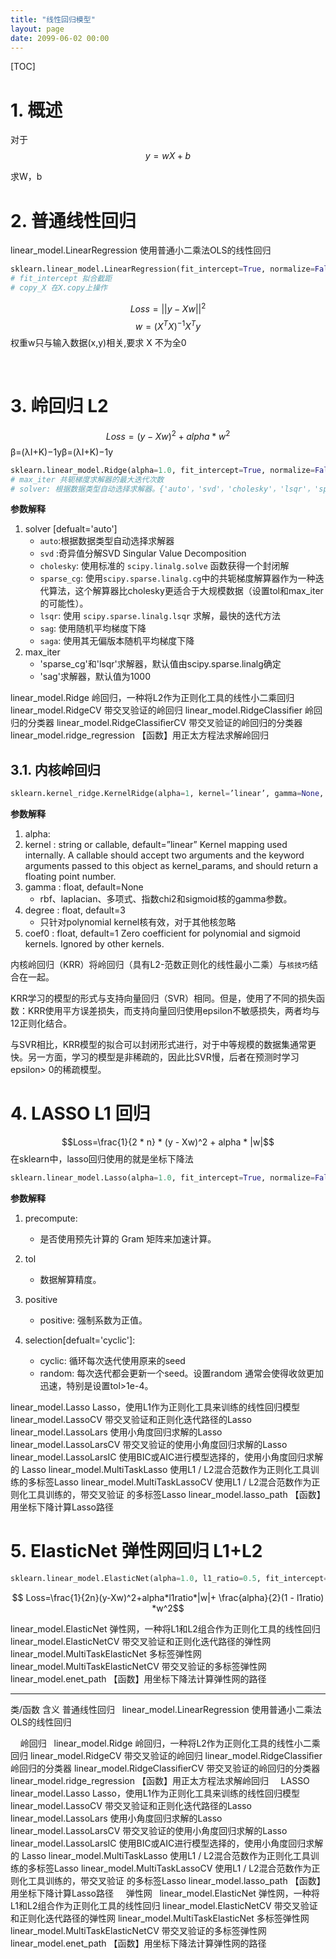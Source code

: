 ```yaml
---
title: "线性回归模型"
layout: page
date: 2099-06-02 00:00
---
```

[TOC]

# 1. 概述
对于
$$y=wX+b$$

求W，b

# 2. 普通线性回归
linear_model.LinearRegression 使用普通小二乘法OLS的线性回归

```python
sklearn.linear_model.LinearRegression(fit_intercept=True, normalize=False, copy_X=True, n_jobs=None)
# fit_intercept 拟合截距
# copy_X 在X.copy上操作
```
$$ Loss=||y - Xw||^2 $$
$$ w=(X^TX)^{-1}X^Ty $$
权重w只与输入数据(x,y)相关,要求 X 不为全0 

   
# 3. 岭回归 L2
$$ Loss=(y - Xw)^2 + alpha * w^2$$
β=(λI+K)−1yβ=(λI+K)−1y

```python
sklearn.linear_model.Ridge(alpha=1.0, fit_intercept=True, normalize=False, copy_X=True, max_iter=None, tol=0.001, solver=’auto’, random_state=None)
# max_iter 共轭梯度求解器的最大迭代次数
# solver: 根据数据类型自动选择求解器。{'auto'，'svd'，'cholesky'，'lsqr'，'sparse_cg'，'sag','saga'}
```
**参数解释**
1. solver [defualt='auto'] 
   - `auto`:根据数据类型自动选择求解器
   - `svd` :奇异值分解SVD Singular Value Decomposition
   - `cholesky`: 使用标准的 `scipy.linalg.solve` 函数获得一个封闭解
   - `sparse_cg`: 使用`scipy.sparse.linalg.cg`中的共轭梯度解算器作为一种迭代算法，这个解算器比cholesky更适合于大规模数据（设置tol和max_iter的可能性）。
   -  `lsqr`:  使用 `scipy.sparse.linalg.lsqr` 求解，最快的迭代方法
   -  `sag`: 使用随机平均梯度下降
   -  `saga`: 使用其无偏版本随机平均梯度下降
2. max_iter
   - 'sparse_cg'和'lsqr'求解器，默认值由scipy.sparse.linalg确定
   - 'sag'求解器，默认值为1000



linear_model.Ridge 岭回归，一种将L2作为正则化工具的线性小二乘回归
linear_model.RidgeCV 带交叉验证的岭回归
linear_model.RidgeClassiﬁer 岭回归的分类器
linear_model.RidgeClassiﬁerCV 带交叉验证的岭回归的分类器
linear_model.ridge_regression 【函数】用正太方程法求解岭回归

## 3.1. 内核岭回归
```python 
sklearn.kernel_ridge.KernelRidge(alpha=1, kernel=’linear’, gamma=None, degree=3, coef0=1, kernel_params=None)[source]
```
**参数解释**
1. alpha:
2. kernel : string or callable, default=”linear”
    Kernel mapping used internally. A callable should accept two arguments and the keyword arguments passed to this object as kernel_params, and should return a floating point number.
3. gamma : float, default=None
   - rbf、laplacian、多项式、指数chi2和sigmoid核的gamma参数。
4. degree : float, default=3
   - 只针对polynomial kernel核有效，对于其他核忽略
5. coef0 : float, default=1
    Zero coefficient for polynomial and sigmoid kernels. Ignored by other kernels.


内核岭回归（KRR）将岭回归（具有L2-范数正则化的线性最小二乘）与`核技巧`结合在一起。


KRR学习的模型的形式与支持向量回归（SVR）相同。但是，使用了不同的损失函数：KRR使用平方误差损失，而支持向量回归使用epsilon不敏感损失，两者均与12正则化结合。

与SVR相比，KRR模型的拟合可以封闭形式进行，对于中等规模的数据集通常更快。另一方面，学习的模型是非稀疏的，因此比SVR慢，后者在预测时学习epsilon> 0的稀疏模型。
   
# 4. LASSO L1 回归
$$Loss=\frac{1}{2 * n}  * (y - Xw)^2 + alpha * |w|$$
在sklearn中，lasso回归使用的就是坐标下降法
```python
sklearn.linear_model.Lasso(alpha=1.0, fit_intercept=True, normalize=False, precompute=False, copy_X=True, max_iter=1000, tol=0.0001, warm_start=False, positive=False, random_state=None, selection='cyclic')
``` 
**参数解释**
1. precompute: 
   - 是否使用预先计算的 Gram 矩阵来加速计算。
2. tol
   - 数据解算精度。
3. positive
   - positive: 强制系数为正值。

4. selection[defualt='cyclic']: 
    - cyclic: 循环每次迭代使用原来的seed
    - random: 每次迭代都会更新一个seed。设置random 通常会使得收敛更加迅速，特别是设置tol>1e-4。


linear_model.Lasso Lasso，使用L1作为正则化工具来训练的线性回归模型
linear_model.LassoCV 带交叉验证和正则化迭代路径的Lasso
linear_model.LassoLars 使用小角度回归求解的Lasso
linear_model.LassoLarsCV 带交叉验证的使用小角度回归求解的Lasso
linear_model.LassoLarsIC
使用BIC或AIC进行模型选择的，使用小角度回归求解的 Lasso
linear_model.MultiTaskLasso 使用L1 / L2混合范数作为正则化工具训练的多标签Lasso
linear_model.MultiTaskLassoCV
使用L1 / L2混合范数作为正则化工具训练的，带交叉验证 的多标签Lasso
linear_model.lasso_path 【函数】用坐标下降计算Lasso路径
   
# 5. ElasticNet 弹性网回归 L1+L2

```python
sklearn.linear_model.ElasticNet(alpha=1.0, l1_ratio=0.5, fit_intercept=True, normalize=False, precompute=False, max_iter=1000, copy_X=True, tol=0.0001, warm_start=False, positive=False, random_state=None, selection=’cyclic’
```
$$ Loss=\frac{1}{2n}(y-Xw)^2+alpha*l1ratio*|w|+ \frac{alpha}{2}(1 - l1ratio) *w^2$$



linear_model.ElasticNet 弹性网，一种将L1和L2组合作为正则化工具的线性回归
linear_model.ElasticNetCV 带交叉验证和正则化迭代路径的弹性网
linear_model.MultiTaskElasticNet 多标签弹性网
linear_model.MultiTaskElasticNetCV 带交叉验证的多标签弹性网
linear_model.enet_path 【函数】用坐标下降法计算弹性网的路径

****

类/函数 含义
普通线性回归  
linear_model.LinearRegression 使用普通小二乘法OLS的线性回归


   
岭回归  
linear_model.Ridge 岭回归，一种将L2作为正则化工具的线性小二乘回归
linear_model.RidgeCV 带交叉验证的岭回归
linear_model.RidgeClassiﬁer 岭回归的分类器
linear_model.RidgeClassiﬁerCV 带交叉验证的岭回归的分类器
linear_model.ridge_regression 【函数】用正太方程法求解岭回归
   
LASSO  
linear_model.Lasso Lasso，使用L1作为正则化工具来训练的线性回归模型
linear_model.LassoCV 带交叉验证和正则化迭代路径的Lasso
linear_model.LassoLars 使用小角度回归求解的Lasso
linear_model.LassoLarsCV 带交叉验证的使用小角度回归求解的Lasso
linear_model.LassoLarsIC
使用BIC或AIC进行模型选择的，使用小角度回归求解的 Lasso
linear_model.MultiTaskLasso 使用L1 / L2混合范数作为正则化工具训练的多标签Lasso
linear_model.MultiTaskLassoCV
使用L1 / L2混合范数作为正则化工具训练的，带交叉验证 的多标签Lasso
linear_model.lasso_path 【函数】用坐标下降计算Lasso路径
   
弹性网  
linear_model.ElasticNet 弹性网，一种将L1和L2组合作为正则化工具的线性回归
linear_model.ElasticNetCV 带交叉验证和正则化迭代路径的弹性网
linear_model.MultiTaskElasticNet 多标签弹性网
linear_model.MultiTaskElasticNetCV 带交叉验证的多标签弹性网
linear_model.enet_path 【函数】用坐标下降法计算弹性网的路径

